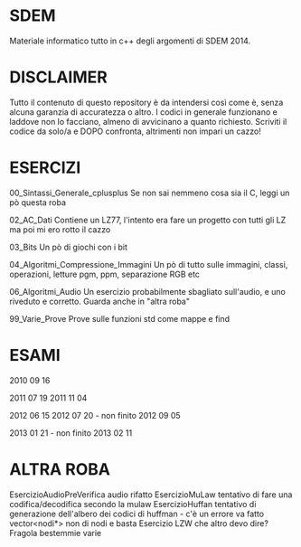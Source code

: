 SDEM
====

Materiale informatico tutto in c++ degli argomenti di SDEM 2014.

DISCLAIMER
====
Tutto il contenuto di questo repository è da intendersi così come è, senza alcuna garanzia di 
accuratezza o altro. I codici in generale funzionano e laddove non lo facciano, almeno di avvicinano
a quanto richiesto. Scriviti il codice da solo/a e DOPO confronta, altrimenti non impari un cazzo!


ESERCIZI
====
00_Sintassi_Generale_cplusplus
    Se non sai nemmeno cosa sia il C, leggi un pò questa roba
    
02_AC_Dati
    Contiene un LZ77, l'intento era fare un progetto con tutti gli LZ ma poi mi ero rotto il cazzo
    
03_Bits
    Un pò di giochi con i bit
    
04_Algoritmi_Compressione_Immagini
    Un pò di tutto sulle immagini, classi, operazioni, letture pgm, ppm, separazione RGB etc
    
06_Algoritmi_Audio
    Un esercizio probabilmente sbagliato sull'audio, e uno riveduto e corretto. Guarda anche in "altra roba"
    
99_Varie_Prove
    Prove sulle funzioni std come mappe e find
    


ESAMI
====
2010 09 16

2011 07 19
2011 11 04

2012 06 15
2012 07 20 - non finito
2012 09 05

2013 01 21 - non finito
2013 02 11

ALTRA ROBA
====
EsercizioAudioPreVerifica
    audio rifatto
EsercizioMuLaw
    tentativo di fare una codifica/decodifica secondo la mulaw
EsercizioHuffan
    tentativo di generazione dell'albero dei codici di huffman - c'è un errore va fatto vector<nodi*> non di nodi e basta
Esercizio LZW
    che altro devo dire?
Fragola
    bestemmie varie
    
    
    

